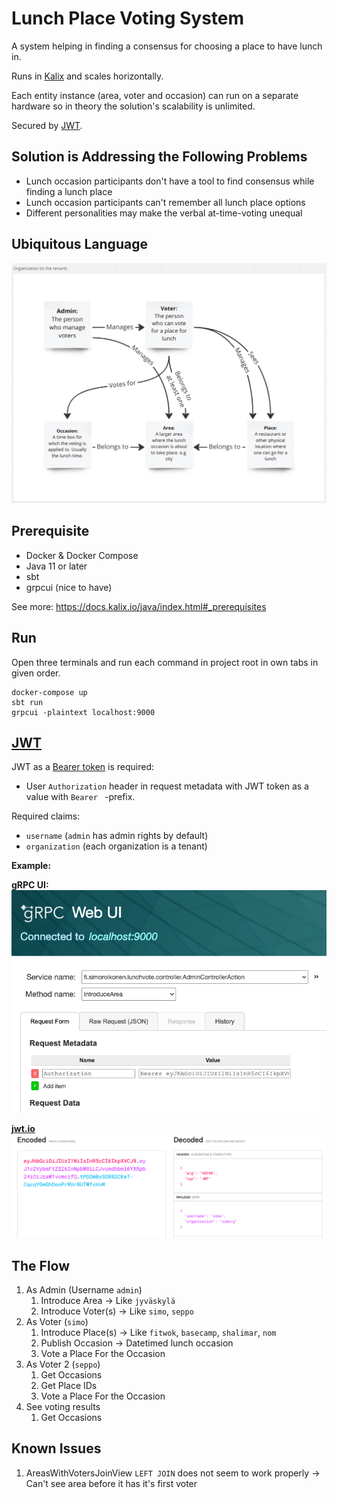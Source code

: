 # Lunch Place Voting System

A system helping in finding a consensus for choosing a place to have lunch in.

Runs in [Kalix](https://www.kalix.io/) and scales horizontally.

Each entity instance (area, voter and occasion) can run on a separate hardware so in theory the solution's scalability is unlimited.

Secured by [JWT](https://jwt.io/).

## Solution is Addressing the Following Problems

* Lunch occasion participants don't have a tool to find consensus while finding a lunch place
* Lunch occasion participants can't remember all lunch place options
* Different personalities may make the verbal at-time-voting unequal

## Ubiquitous Language

![ubiquitous_language.png](doc/img/ubiquitous_language.png)

## Prerequisite

* Docker & Docker Compose
* Java 11 or later
* sbt
* grpcui (nice to have)

See more: https://docs.kalix.io/java/index.html#_prerequisites

## Run

Open three terminals and run each command in project root in own tabs in given order.

```
docker-compose up
sbt run
grpcui -plaintext localhost:9000
```

## [JWT](https://jwt.io/)

JWT as a [Bearer token](https://www.rfc-editor.org/rfc/rfc6750) is required:
* User `Authorization` header in request metadata with JWT token as a value with `Bearer ` -prefix.

Required claims:
* `username` (`admin` has admin rights by default)
* `organization` (each organization is a tenant)

**Example:**

**gRPC UI:**
![jwt-bearer-example.png](doc/img/jwt-bearer-example.png)

**[jwt.io](https://jwt.io/)**
![jwtio-token-generation.png](doc/img/jwtio-token-generation.png)

## The Flow

1. As Admin (Username `admin`)
   1. Introduce Area -> Like `jyväskylä`
   2. Introduce Voter(s) -> Like `simo`, `seppo`
2. As Voter (`simo`)
   1. Introduce Place(s) -> Like `fitwok`, `basecamp`, `shalimar`, `nom`
   2. Publish Occasion -> Datetimed lunch occasion
   3. Vote a Place For the Occasion
3. As Voter 2 (`seppo`)
   1. Get Occasions
   2. Get Place IDs
   3. Vote a Place For the Occasion
4. See voting results
    1. Get Occasions 

## Known Issues

1. AreasWithVotersJoinView `LEFT JOIN` does not seem to work properly -> Can't see area before it has it's first voter
